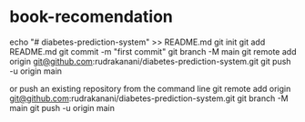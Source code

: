 # book-recomendation
echo "# diabetes-prediction-system" >> README.md
git init
git add README.md
git commit -m "first commit"
git branch -M main
git remote add origin git@github.com:rudrakanani/diabetes-prediction-system.git
git push -u origin main

or push an existing repository from the command line
git remote add origin git@github.com:rudrakanani/diabetes-prediction-system.git
git branch -M main
git push -u origin main
